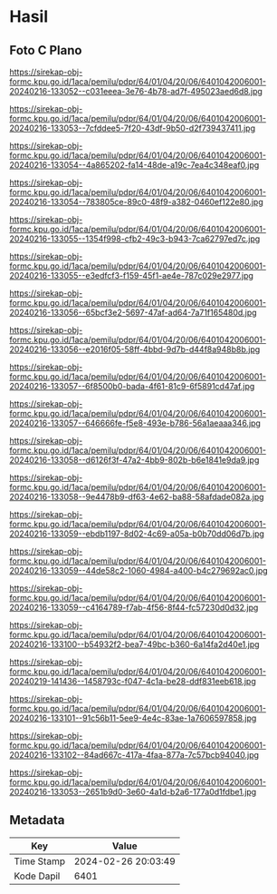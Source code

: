 # Hasil

## Foto C Plano

https://sirekap-obj-formc.kpu.go.id/1aca/pemilu/pdpr/64/01/04/20/06/6401042006001-20240216-133052--c031eeea-3e76-4b78-ad7f-495023aed6d8.jpg

https://sirekap-obj-formc.kpu.go.id/1aca/pemilu/pdpr/64/01/04/20/06/6401042006001-20240216-133053--7cfddee5-7f20-43df-9b50-d2f739437411.jpg

https://sirekap-obj-formc.kpu.go.id/1aca/pemilu/pdpr/64/01/04/20/06/6401042006001-20240216-133054--4a865202-fa14-48de-a19c-7ea4c348eaf0.jpg

https://sirekap-obj-formc.kpu.go.id/1aca/pemilu/pdpr/64/01/04/20/06/6401042006001-20240216-133054--783805ce-89c0-48f9-a382-0460ef122e80.jpg

https://sirekap-obj-formc.kpu.go.id/1aca/pemilu/pdpr/64/01/04/20/06/6401042006001-20240216-133055--1354f998-cfb2-49c3-b943-7ca62797ed7c.jpg

https://sirekap-obj-formc.kpu.go.id/1aca/pemilu/pdpr/64/01/04/20/06/6401042006001-20240216-133055--e3edfcf3-f159-45f1-ae4e-787c029e2977.jpg

https://sirekap-obj-formc.kpu.go.id/1aca/pemilu/pdpr/64/01/04/20/06/6401042006001-20240216-133056--65bcf3e2-5697-47af-ad64-7a71f165480d.jpg

https://sirekap-obj-formc.kpu.go.id/1aca/pemilu/pdpr/64/01/04/20/06/6401042006001-20240216-133056--e2016f05-58ff-4bbd-9d7b-d44f8a948b8b.jpg

https://sirekap-obj-formc.kpu.go.id/1aca/pemilu/pdpr/64/01/04/20/06/6401042006001-20240216-133057--6f8500b0-bada-4f61-81c9-6f5891cd47af.jpg

https://sirekap-obj-formc.kpu.go.id/1aca/pemilu/pdpr/64/01/04/20/06/6401042006001-20240216-133057--646666fe-f5e8-493e-b786-56a1aeaaa346.jpg

https://sirekap-obj-formc.kpu.go.id/1aca/pemilu/pdpr/64/01/04/20/06/6401042006001-20240216-133058--d6126f3f-47a2-4bb9-802b-b6e1841e9da9.jpg

https://sirekap-obj-formc.kpu.go.id/1aca/pemilu/pdpr/64/01/04/20/06/6401042006001-20240216-133058--9e4478b9-df63-4e62-ba88-58afdade082a.jpg

https://sirekap-obj-formc.kpu.go.id/1aca/pemilu/pdpr/64/01/04/20/06/6401042006001-20240216-133059--ebdb1197-8d02-4c69-a05a-b0b70dd06d7b.jpg

https://sirekap-obj-formc.kpu.go.id/1aca/pemilu/pdpr/64/01/04/20/06/6401042006001-20240216-133059--44de58c2-1060-4984-a400-b4c279692ac0.jpg

https://sirekap-obj-formc.kpu.go.id/1aca/pemilu/pdpr/64/01/04/20/06/6401042006001-20240216-133059--c4164789-f7ab-4f56-8f44-fc57230d0d32.jpg

https://sirekap-obj-formc.kpu.go.id/1aca/pemilu/pdpr/64/01/04/20/06/6401042006001-20240216-133100--b54932f2-bea7-49bc-b360-6a14fa2d40e1.jpg

https://sirekap-obj-formc.kpu.go.id/1aca/pemilu/pdpr/64/01/04/20/06/6401042006001-20240219-141436--1458793c-f047-4c1a-be28-ddf831eeb618.jpg

https://sirekap-obj-formc.kpu.go.id/1aca/pemilu/pdpr/64/01/04/20/06/6401042006001-20240216-133101--91c56b11-5ee9-4e4c-83ae-1a7606597858.jpg

https://sirekap-obj-formc.kpu.go.id/1aca/pemilu/pdpr/64/01/04/20/06/6401042006001-20240216-133102--84ad667c-417a-4faa-877a-7c57bcb94040.jpg

https://sirekap-obj-formc.kpu.go.id/1aca/pemilu/pdpr/64/01/04/20/06/6401042006001-20240216-133053--2651b9d0-3e60-4a1d-b2a6-177a0d1fdbe1.jpg


## Metadata

| Key        | Value               |
| ---------- | ------------------- |
| Time Stamp | 2024-02-26 20:03:49 |
| Kode Dapil | 6401                |




